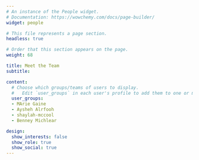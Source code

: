 ```yaml
---
# An instance of the People widget.
# Documentation: https://wowchemy.com/docs/page-builder/
widget: people

# This file represents a page section.
headless: true

# Order that this section appears on the page.
weight: 68

title: Meet the Team
subtitle:

content:
  # Choose which groups/teams of users to display.
  #   Edit `user_groups` in each user's profile to add them to one or more of these groups.
  user_groups:
  - MArie Gaine 
  - Aysheh Alrfooh
  - shaylah-mccool
  - Benney Michlear 

design:
  show_interests: false
  show_role: true
  show_social: true
---
```

